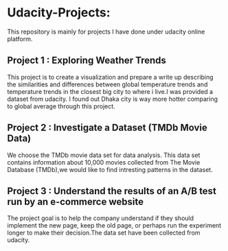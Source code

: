 # Udacity-Projects:
This repository is mainly for projects I have done under udacity online platform.

## Project 1 : Exploring Weather Trends
This project is to create a visualization and prepare a write up describing the similarities and differences between global temperature trends and temperature trends in the closest big city to where i live.I was provided a dataset from udacity. I found out Dhaka city is way more hotter comparing to global average through this project.

## Project 2 : Investigate a Dataset (TMDb Movie Data)
We choose the TMDb movie data set for data analysis. This data set contains information about 10,000 movies collected from The Movie Database (TMDb),we would like to find intresting patterns in the dataset.


## Project 3 : Understand the results of an A/B test run by an e-commerce website
The project goal is to help the company understand if they should implement the new page, keep the old page, or perhaps run the experiment longer to make their decision.The data set have been collected from udacity.

